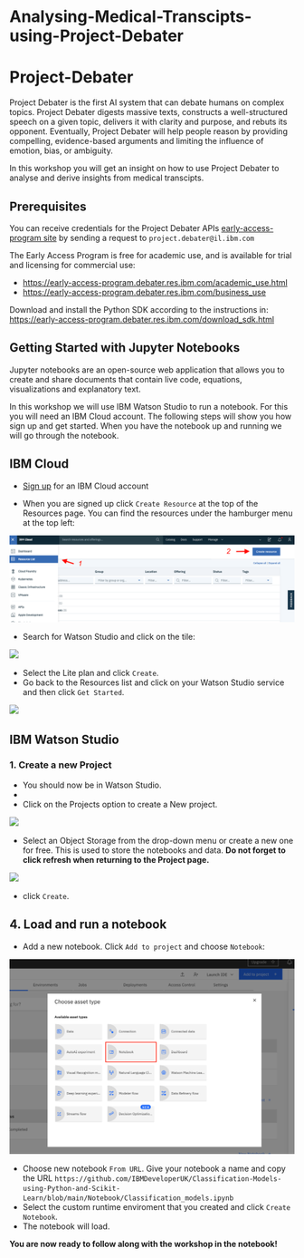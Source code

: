 # Analysing-Medical-Transcipts-using-Project-Debater

# Project-Debater


Project Debater is the first AI system that can debate humans on complex topics. Project Debater digests massive texts, constructs a well-structured speech on a given topic, delivers it with clarity and purpose, and rebuts its opponent. Eventually, Project Debater will help people reason by providing compelling, evidence-based arguments and limiting the influence of emotion, bias, or ambiguity.


In this workshop you will get an insight on how to use Project Debater to analyse and derive insights from medical transcipts. 

## Prerequisites

You can receive credentials for the Project Debater APIs [early-access-program site](https://early-access-program.debater.res.ibm.com) by sending a request to `project.debater@il.ibm.com`

The Early Access Program is free for academic use, and is available for trial and licensing for commercial use:
- https://early-access-program.debater.res.ibm.com/academic_use.html
- https://early-access-program.debater.res.ibm.com/business_use


Download and install the Python SDK according to the instructions in:
https://early-access-program.debater.res.ibm.com/download_sdk.html



## Getting Started with Jupyter Notebooks

Jupyter notebooks are an open-source web application that allows you to create and share documents that contain live code, equations, visualizations and explanatory text. 

In this workshop we will use IBM Watson Studio to run a notebook. For this you will need an IBM Cloud account. The following steps will show you how sign up and get started. When you have the notebook up and running we will go through the notebook. 

## IBM Cloud

- [Sign up](cloud.ibm.com) for an IBM Cloud account

- When you are signed up click `Create Resource` at the top of the Resources page. You can find the resources under the hamburger menu at the top left:

 ![](https://github.com/IBMDeveloperUK/python-geopandas-workshop/blob/master/images/Create_resource.png)
 
- Search for Watson Studio and click on the tile:

![](https://github.com/IBMDeveloperUK/jupyter-notebooks-101/blob/master/images/studio.png)
- Select the Lite plan and click `Create`.
- Go back to the Resources list and click on your Watson Studio service and then click `Get Started`. 

![](https://github.com/IBMDeveloperUK/jupyter-notebooks-101/blob/master/images/launch.png)

## IBM Watson Studio

### 1. Create a new Project

- You should now be in Watson Studio.
- 
- Click on the Projects option to create a New project. 

![](https://github.com/YaminiRao/Data-Visualisation-with-Python/blob/master/Images/Watson_Studio.png)

- Select an Object Storage from the drop-down menu or create a new one for free. This is used to store the notebooks and data. **Do not forget to click refresh when returning to the Project page.**

![](https://github.com/IBMDeveloperUK/Machine-Learning-Models-with-AUTO-AI/blob/master/Images/COS.png)

- click `Create`.  


## 4. Load and run a notebook

-  Add a new notebook. Click `Add to project` and choose `Notebook`:

![](https://github.com/IBMDeveloperUK/python-geopandas-workshop/blob/master/images/notebook.png)

- Choose new notebook `From URL`. Give your notebook a name and copy the URL `https://github.com/IBMDeveloperUK/Classification-Models-using-Python-and-Scikit-Learn/blob/main/Notebook/Classification_models.ipynb`
- Select the custom runtime enviroment that you created and click `Create Notebook`. 
-  The notebook will load. 
 
<b> You are now ready to follow along with the workshop in the notebook! </b>
